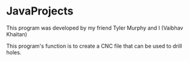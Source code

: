 # JavaProjects

This program was developed by my friend Tyler Murphy and I (Vaibhav Khaitan)

This program's function is to create a CNC file that can be used to drill holes. 